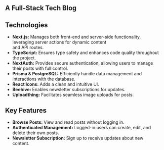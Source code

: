 ## A Full-Stack Tech Blog

## Technologies

- **Next.js:** Manages both front-end and server-side functionality, leveraging server actions for dynamic content  
    and API routes.
- **TypeScript:** Ensures type safety and enhances code quality throughout the project.
- **NextAuth:** Provides secure authentication, allowing users to manage their posts with full control.
- **Prisma & PostgreSQL:** Efficiently handle data management and interactions with the database.
- **React Icons:** Adds a clean and intuitive UI.
- **Beehive:** Enables newsletter subscriptions for updates.
- **Uploadthing:** Facilitates seamless image uploads for posts.

## Key Features

- **Browse Posts:** View and read posts without logging in.
- **Authenticated Management:** Logged-in users can create, edit, and delete their own posts.
- **Newsletter Subscription:** Sign up to receive updates about new content.